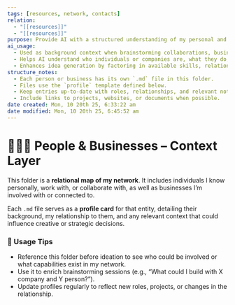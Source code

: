 ```yaml
---
tags: [resources, network, contacts]
relation:
  - "[[resources]]"
  - "[[resources]]"
purpose: Provide AI with a structured understanding of my personal and professional network.
ai_usage:
  - Used as background context when brainstorming collaborations, business ideas, or outreach strategies.
  - Helps AI understand who individuals or companies are, what they do, and how they relate to me.
  - Enhances idea generation by factoring in available skills, relationships, and potential synergies.
structure_notes:
  - Each person or business has its own `.md` file in this folder.
  - Files use the `profile` template defined below.
  - Keep entries up-to-date with roles, relationships, and relevant notes.
  - Include links to projects, websites, or documents when possible.
date created: Mon, 10 20th 25, 6:33:22 am
date modified: Mon, 10 20th 25, 6:45:52 am
---
```


# 🧑‍🤝‍🧑 People & Businesses – Context Layer

This folder is a **relational map of my network**.
It includes individuals I know personally, work with, or collaborate with, as well as businesses I’m involved with or connected to.

Each `.md` file serves as a **profile card** for that entity, detailing their background, my relationship to them, and any relevant context that could influence creative or strategic decisions.

### 📌 Usage Tips
- Reference this folder before ideation to see who could be involved or what capabilities exist in my network.
- Use it to enrich brainstorming sessions (e.g., “What could I build with X company and Y person?”).
- Update profiles regularly to reflect new roles, projects, or changes in the relationship.
